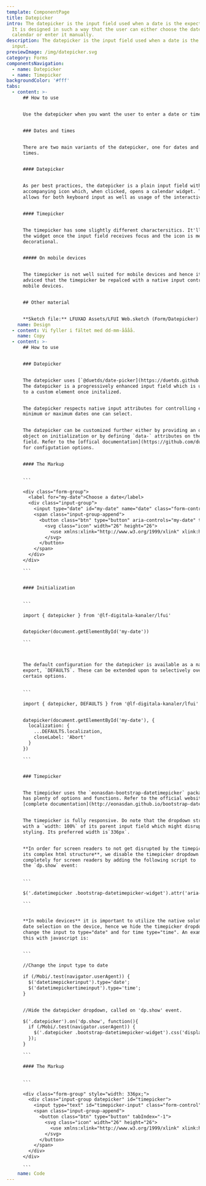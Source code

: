 ```yaml
---
template: ComponentPage
title: Datepicker
intro: The datepicker is the input field used when a date is the expected input.
  It is designed in such a way that the user can either choose the date from a
  calendar or enter it manually.
description: The datepicker is the input field used when a date is the expected
  input.
previewImage: /img/datepicker.svg
category: Forms
componentsNavigation:
  - name: Datepicker
  - name: Timepicker
backgroundColor: '#fff'
tabs:
  - content: >-
      ## How to use


      Use the datepicker when you want the user to enter a date or time.


      ### Dates and times


      There are two main variants of the datepicker, one for dates and one for
      times.


      #### Datepicker


      As per best practices, the datepicker is a plain input field with an
      accompanying icon which, when clicked, opens a calendar widget. This
      allows for both keyboard input as well as usage of the interactive widget.


      #### Timepicker


      The timepicker has some slightly different charactersitics. It'll open
      the widget once the input field receives focus and the icon is merely
      decorational.


      ##### On mobile devices


      The timepicker is not well suited for mobile devices and hence it is
      adviced that the timepicker be repalced with a native input control on
      mobile devices.


      ## Other material


      **Sketch file:** LFUXAD Assets/LFUI Web.sketch (Form/Datepicker)
    name: Design
  - content: Vi fyller i fältet med dd-mm-åååå.
    name: Copy
  - content: >-
      ## How to use


      ### Datepicker


      The datepicker uses [`@duetds/date-picker](https://duetds.github.io/date-picker/).
      The datepicker is a progressively enhanced input field which is upgraded
      to a custom element once initalized.


      The datepicker respects native input attributes for controlling e.g.
      minimum or maximum dates one can select.


      The datepicker can be customized further either by providing an options
      object on initialization or by defining `data-` attributes on the input
      field. Refer to the [offical documentation](https://github.com/duetds/date-picker)
      for configutation options.


      #### The Markup


      ```

      <div class="form-group">
        <label for="my-date">Choose a date</label>
        <div class="input-group">
          <input type="date" id="my-date" name="date" class="form-control" required>
          <span class="input-group-append">
            <button class="btn" type="button" aria-controls="my-date" title="Välj datum">
              <svg class="icon" width="26" height="26">
                <use xmlns:xlink="http://www.w3.org/1999/xlink" xlink:href="#calendar-26"></use>
              </svg>
            </button>
          </span>
        </div>
      </div>

      ```


      #### Initialization


      ```

      import { datepicker } from '@lf-digitala-kanaler/lfui'


      datepicker(document.getElementById('my-date'))

      ```



      The default configuration for the datepicker is available as a named
      export, `DEFAULTS`. These can be extended upon to selectively override
      certain options.


      ```

      import { datepicker, DEFAULTS } from '@lf-digitala-kanaler/lfui'


      datepicker(document.getElementById('my-date'), {
        localization: {
          ...DEFAULTS.localization,
          closeLabel: 'Abort'
        }
      })

      ```


      ### Timepicker


      The timepicker uses the `eonasdan-bootstrap-datetimepicker` package. It
      has plenty of options and functions. Refer to the official website for a
      [complete documentation](http://eonasdan.github.io/bootstrap-datetimepicker/Options/).


      The timepicker is fully responsive. Do note that the dropdown stretches
      with a `width: 100%` of its parent input field which might disrupt its
      styling. Its preferred width is`336px`.


      **In order for screen readers to not get disrupted by the timepicker and
      its complex html structure**, we disable the timepicker dropdown
      completely for screen readers by adding the following script to
      the `dp.show` event:


      ```

      $('.datetimepicker .bootstrap-datetimepicker-widget').attr('aria-hidden', 'true');

      ```


      **In mobile devices** it is important to utilize the native solution for
      date selection on the device, hence we hide the timepicker dropdown and
      change the input to type="date" and for time type="time". An example to
      this with javascript is:


      ```

      //Change the input type to date

      if (/Mobi/.test(navigator.userAgent)) {
        $('datetimepickerinput').type='date';
        $('datetimepickertimeinput').type='time';
      }


      //Hide the datepicker dropdown, called on 'dp.show' event.

      $('.datepicker').on('dp.show', function(){
        if (/Mobi/.test(navigator.userAgent)) {
          $('.datepicker .bootstrap-datetimepicker-widget').css('display', 'none');
        });
      }

      ```

      #### The Markup


      ```

      <div class="form-group" style="width: 336px;">
        <div class="input-group datepicker" id="timepicker">
          <input type="text" id="timepicker-input" class="form-control" placeholder="hh:mm" required/>
          <span class="input-group-append">
            <button class="btn" type="button" tabIndex="-1">
              <svg class="icon" width="26" height="26">
                <use xmlns:xlink="http://www.w3.org/1999/xlink" xlink:href="#icon-clock-24"></use>
              </svg>
            </button>
          </span>
        </div>
      </div>

      ```
    name: Code
---
```

